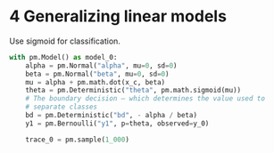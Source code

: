# 4 Generalizing linear models

Use sigmoid for classification.

```python
with pm.Model() as model_0:
    alpha = pm.Normal("alpha", mu=0, sd=0)
    beta = pm.Normal("beta", mu=0, sd=0)
    mu = alpha + pm.math.dot(x_c, beta)
    theta = pm.Deterministic("theta", pm.math.sigmoid(mu))
    # The boundary decision — which determines the value used to
    # separate classes
    bd = pm.Deterministic("bd", - alpha / beta)
    y1 = pm.Bernoulli("y1", p=theta, observed=y_0)

    trace_0 = pm.sample(1_000)
```

